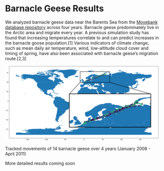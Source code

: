 # Barnacle Geese Results 

We analyzed barnacle geese data near the Barents Sea from the [Movebank database repository](www.movebank.org) across four years. Barnacle geese predominately live in the Arctic area and migrate every year. A previous simulation study has found that increasing temperatures correlate to and can predict increases in the barnacle goose population.[1] Various indicators of climate change, such as mean daily air temperature, wind, low-altitude cloud cover and timing of spring, have also been associated with barnacle geese’s migration route.[2,3]

![alt="Geese tracks" width="240", height="180" border="10"](https://github.com/JSRist0028/animalmigration/blob/3bc2be85841a5446790dae1d9d96fb33ac6c8285/website/barnaclegeesetracks.png?raw=true)

Tracked movements of 14 barnacle geese over 4 years (January 2008 - April 2011)

More detailed results coming soon
